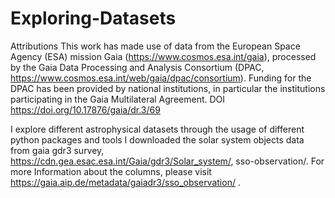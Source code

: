 # Exploring-Datasets
Attributions
This work has made use of data from the European Space Agency (ESA) mission Gaia (https://www.cosmos.esa.int/gaia), processed by the Gaia Data Processing and Analysis Consortium (DPAC, https://www.cosmos.esa.int/web/gaia/dpac/consortium). Funding for the DPAC has been provided by national institutions, in particular the institutions participating in the Gaia Multilateral Agreement.
DOI https://doi.org/10.17876/gaia/dr.3/69

I explore different astrophysical datasets through the usage of different python packages and tools
I downloaded the solar system objects data from gaia gdr3 survey, https://cdn.gea.esac.esa.int/Gaia/gdr3/Solar_system/, sso-observation/.
For more Information about the columns, please visit https://gaia.aip.de/metadata/gaiadr3/sso_observation/ .

